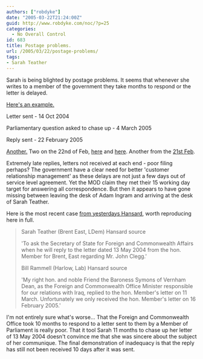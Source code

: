 ```yaml
---
authors: ["robdyke"]
date: "2005-03-22T21:24:00Z"
guid: http://www.robdyke.com/noc/?p=25
categories:
  - No Overall Control
id: 683
title: Postage problems.
url: /2005/03/22/postage-problems/
tags:
- Sarah Teather
---
```

Sarah is being blighted by postage problems. It seems that whenever she writes to a member of the government they take months to respond or the letter is delayed.

[Here's an example.](http://www.theyworkforyou.com/wrans/?id=2005-03-04.215630.h&s=+speaker%3A11350#g215630.q0)
  
Letter sent - 14 Oct 2004
  
Parliamentary question asked to chase up - 4 March 2005
  
Reply sent - 22 February 2005

[Another.](http://www.theyworkforyou.com/wrans/?id=2005-02-25.217587.h&s=+speaker%3A11350#g217587.q0) Two on the 22nd of Feb, [here](http://www.theyworkforyou.com/wrans/?id=2005-02-22.215632.h&s=+speaker%3A11350#g215632.q0) and [here](http://www.theyworkforyou.com/wrans/?id=2005-02-22.215628.h&s=+speaker%3A11350#g215628.q0). Another from the [21st Feb](http://www.theyworkforyou.com/wrans/?id=2005-02-21.215634.h&s=+speaker%3A11350#g215634.q0).

Extremely late replies, letters not received at each end - poor filing perhaps? The government have a clear need for better 'customer relationship management' as these delays are not just a few days out of service level agreement. Yet the MOD claim they met their 15 working day target for answering all correspondence. But then it appears to have gone missing between leaving the desk of Adam Ingram and arriving at the desk of Sarah Teather.

Here is the most recent case [from yesterdays Hansard](http://www.theyworkforyou.com/wrans/?id=2005-03-21.215631.h&m=1350#g215631.q0), worth reproducing here in full.

> Sarah Teather (Brent East, LDem) Hansard source
> 
> 'To ask the Secretary of State for Foreign and Commonwealth Affairs when he will reply to the letter dated 13 May 2004 from the hon. Member for Brent, East regarding Mr. John Clegg.'
> 
> Bill Rammell (Harlow, Lab) Hansard source
> 
> 'My right hon. and noble Friend the Baroness Symons of Vernham Dean, as the Foreign and Commonwealth Office Minister responsible for our relations with Iraq, replied to the hon. Member's letter on 11 March. Unfortunately we only received the hon. Member's letter on 16 February 2005.'

I'm not entirely sure what's worse... That the Foreign and Commonwealth Office took 10 months to respond to a letter sent to them by a Member of Parliament is really poor. That it tool Sarah 11 months to chase up her letter of 13 May 2004 doesn't convince me that she was sincere about the subject of her communique. The final demonstration of inadequacy is that the reply has still not been received 10 days after it was sent.